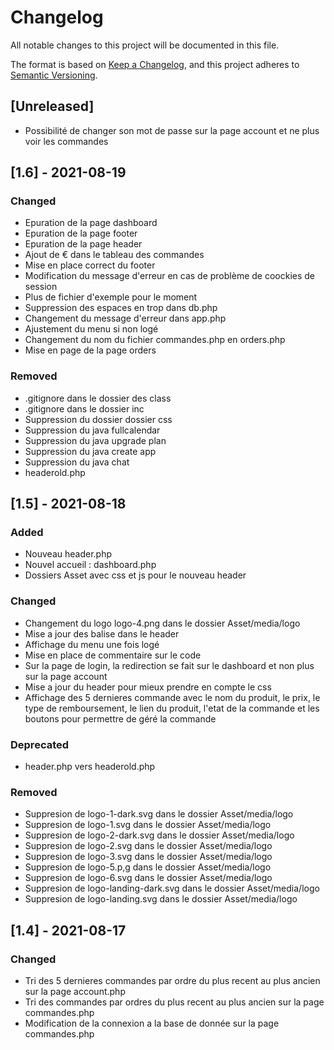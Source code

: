 # Changelog
All notable changes to this project will be documented in this file.

The format is based on [Keep a Changelog](https://keepachangelog.com/en/1.0.0/),
and this project adheres to [Semantic Versioning](https://semver.org/spec/v2.0.0.html).

## [Unreleased]
- Possibilité de changer son mot de passe sur la page account et ne plus voir les commandes

## [1.6] - 2021-08-19
### Changed
- Epuration de la page dashboard
- Epuration de la page footer
- Epuration de la page header
- Ajout de € dans le tableau des commandes
- Mise en place correct du footer
- Modification du message d'erreur en cas de problème de coockies de session
- Plus de fichier d'exemple pour le moment
- Suppression des espaces en trop dans db.php
- Changement du message d'erreur dans app.php
- Ajustement du menu si non logé
- Changement du nom du fichier commandes.php en orders.php
- Mise en page de la page orders

### Removed
- .gitignore dans le dossier des class
- .gitignore dans le dossier inc
- Suppression du dossier dossier css
- Suppression du java fullcalendar
- Suppression du java upgrade plan
- Suppression du java create app
- Suppression du java chat
- headerold.php

## [1.5] - 2021-08-18
### Added
- Nouveau header.php
- Nouvel accueil : dashboard.php
- Dossiers Asset avec css et js pour le nouveau header

### Changed
- Changement du logo logo-4.png dans le dossier Asset/media/logo
- Mise a jour des balise <head> dans le header
- Affichage du menu une fois logé
- Mise en place de commentaire sur le code
- Sur la page de login, la redirection se fait sur le dashboard et non plus sur la page account
- Mise a jour du header pour mieux prendre en compte le css
- Affichage des 5 dernieres commande avec le nom du produit, le prix, le type de remboursement, le lien du produit, l'etat de la commande et les boutons pour permettre de géré la commande 

### Deprecated
- header.php vers headerold.php

### Removed
- Suppresion de logo-1-dark.svg dans le dossier Asset/media/logo
- Suppresion de logo-1.svg dans le dossier Asset/media/logo
- Suppresion de logo-2-dark.svg dans le dossier Asset/media/logo
- Suppresion de logo-2.svg dans le dossier Asset/media/logo
- Suppresion de logo-3.svg dans le dossier Asset/media/logo
- Suppresion de logo-5.p,g dans le dossier Asset/media/logo
- Suppresion de logo-6.svg dans le dossier Asset/media/logo
- Suppresion de logo-landing-dark.svg dans le dossier Asset/media/logo
- Suppresion de logo-landing.svg dans le dossier Asset/media/logo


## [1.4] - 2021-08-17
### Changed
- Tri des 5 dernieres commandes par ordre du plus recent au plus ancien sur la page account.php
- Tri des commandes par ordres du plus recent au plus ancien sur la page commandes.php
- Modification de la connexion a la base de donnée sur la page commandes.php